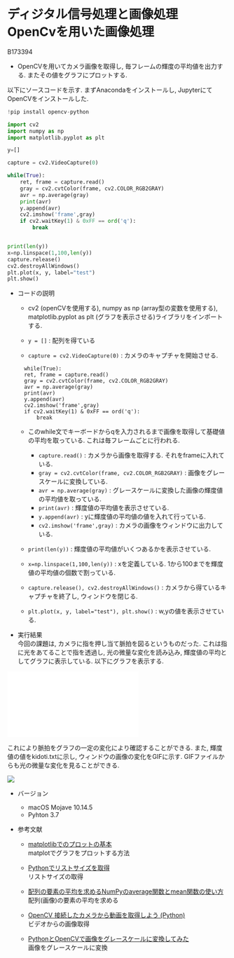 # ディジタル信号処理と画像処理　OpenCvを用いた画像処理

B173394 

- OpenCVを用いてカメラ画像を取得し, 毎フレームの輝度の平均値を出力する. またその値をグラフにプロットする. 

以下にソースコードを示す. まずAnacondaをインストールし, JupyterにてOpenCVをインストールした. 

``` Python
!pip install opencv-python
```

``` Python
import cv2
import numpy as np
import matplotlib.pyplot as plt

y=[]

capture = cv2.VideoCapture(0)

while(True):
    ret, frame = capture.read()
    gray = cv2.cvtColor(frame, cv2.COLOR_RGB2GRAY)
    avr = np.average(gray)
    print(avr)
    y.append(avr)
    cv2.imshow('frame',gray)
    if cv2.waitKey(1) & 0xFF == ord('q'):
        break


print(len(y))
x=np.linspace(1,100,len(y))
capture.release()
cv2.destroyAllWindows()
plt.plot(x, y, label="test")
plt.show()
```
- コードの説明
  - cv2 (openCVを使用する), numpy as np (array型の変数を使用する),  matplotlib.pyplot as plt (グラフを表示させる)ライブラリをインポートする. 
  
  - `y = []` : 配列を得ている
  - `capture = cv2.VideoCapture(0)` : カメラのキャプチャを開始させる. 
  ``` Phython
    while(True):
    ret, frame = capture.read()
    gray = cv2.cvtColor(frame, cv2.COLOR_RGB2GRAY)
    avr = np.average(gray)
    print(avr)
    y.append(avr)
    cv2.imshow('frame',gray)
    if cv2.waitKey(1) & 0xFF == ord('q'):
        break
    ```
  - このwhile文でキーボードからqを入力されるまで画像を取得して基礎値の平均を取っている. これは毎フレームごとに行われる. 
    - `capture.read()` : カメラから画像を取得する. それをframeに入れている. 
    - `gray = cv2.cvtColor(frame, cv2.COLOR_RGB2GRAY)` : 画像をグレースケールに変換している. 
    - `avr = np.average(gray)` : グレースケールに変換した画像の輝度値の平均値を取っている.  
    - `print(avr)` : 輝度値の平均値を表示させている. 
    - `y.append(avr)` : yに輝度値の平均値の値を入れて行っている. 
    - `cv2.imshow('frame',gray)` : カメラの画像をウィンドウに出力している. 
    
  - `print(len(y))` : 輝度値の平均値がいくつあるかを表示させている. 
  - `x=np.linspace(1,100,len(y))` : xを定義している. 1から100までを輝度値の平均値の個数で割っている. 
  - `capture.release(), cv2.destroyAllWindows()` : カメラから得ているキャプチャを終了し, ウィンドウを閉じる. 
  - `plt.plot(x, y, label="test"), plt.show()` : w,yの値を表示させている. 
  
  
- 実行結果  
今回の課題は, カメラに指を押し当て脈拍を図るというものだった. これは指に光をあてることで指を透過し, 光の微量な変化を読み込み, 輝度値の平均としてグラフに表示している. 以下にグラフを表示する. 

![](opencv-2.pdf)

これにより脈拍をグラフの一定の変化により確認することができる. また, 輝度値の値をkidoti.txtに示し, ウィンドウの画像の変化をGIFに示す. GIFファイルからも光の微量な変化を見ることができる. 

![](openCV.gif)

- バージョン
    - macOS Mojave 10.14.5
    - Pyhton 3.7

- 参考文献
  - [matplotlibでのプロットの基本](https://qiita.com/KntKnk0328/items/5ef40d9e77308dd0d0a40)  
  matplotでグラフをプロットする方法
  
  - [Pythonでリストサイズを取得](https://note.nkmk.me/python-list-len/)  
  リストサイズの取得
  
  - [配列の要素の平均を求めるNumPyのaverage関数とmean関数の使い方](https://deepage.net/features/numpy-average.html)  
  配列(画像)の要素の平均を求める
  
  - [OpenCV 接続したカメラから動画を取得しよう (Python)](https://weblabo.oscasierra.net/python/opencv-videocapture-camera.html)  
  ビデオからの画像取得
  
  - [PythonとOpenCVで画像をグレースケールに変換してみた](https://water2litter.net/gin/?p=1757)  
  画像をグレースケールに変換 
